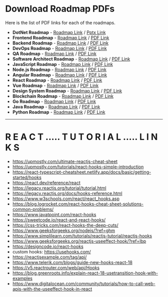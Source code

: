 <br />
<br />

# Download Roadmap PDFs

Here is the list of PDF links for each of the roadmaps.
* **DotNet Roadmap** - [Roadmap Link](https://github.com/adnanyangilic/Roadmaps/blob/master/Roadmaps%20images/DotNet%20Developer%202022%20LearningPath.png) / [Pptx Link](https://github.com/adnanyangilic/Roadmaps/blob/master/Roadmaps%20pdfs/DotNet%20Developer%202022%20learning%20path.pptx)
* **Frontend Roadmap** - [Roadmap Link](https://roadmap.sh/frontend) / [PDF Link](https://roadmap.sh/pdfs/frontend.pdf)
* **Backend Roadmap** - [Roadmap Link](https://roadmap.sh/backend) / [PDF Link](https://roadmap.sh/pdfs/backend.pdf)
* **DevOps Roadmap** - [Roadmap Link](https://roadmap.sh/devops) / [PDF Link](https://roadmap.sh/pdfs/devops.pdf)
* **QA Roadmap** - [Roadmap Link](https://roadmap.sh/qa) / [PDF Link](https://roadmap.sh/pdfs/qa.pdf)
* **Software Architect Roadmap** - [Roadmap Link](https://roadmap.sh/software-architect) / [PDF Link](https://roadmap.sh/pdfs/software-architect.pdf)
* **JavaScript Roadmap** - [Roadmap Link](https://roadmap.sh/javascript) / [PDF Link](https://roadmap.sh/pdfs/javascript.pdf)
* **Node.js Roadmap** - [Roadmap Link](https://roadmap.sh/nodejs) / [PDF Link](https://roadmap.sh/pdfs/nodejs.pdf)
* **Angular Roadmap** - [Roadmap Link](https://roadmap.sh/angular) / [PDF Link](https://roadmap.sh/pdfs/angular.pdf)
* **React Roadmap** - [Roadmap Link](https://roadmap.sh/react) / [PDF Link](https://roadmap.sh/pdfs/react.pdf)
* **Vue Roadmap** - [Roadmap Link](https://roadmap.sh/vue) / [PDF Link](https://roadmap.sh/pdfs/vue.pdf)
* **Design System Roadmap** - [Roadmap Link](https://roadmap.sh/design-system) / [PDF Link](https://roadmap.sh/pdfs/design-system.pdf)
* **Blockchain Roadmap** - [Roadmap Link](https://roadmap.sh/blockchain) / [PDF Link](https://roadmap.sh/pdfs/blockchain.pdf)
* **Go Roadmap** - [Roadmap Link](https://roadmap.sh/go) / [PDF Link](https://roadmap.sh/pdfs/go.pdf)
* **Java Roadmap** - [Roadmap Link](https://roadmap.sh/java) / [PDF Link](https://roadmap.sh/pdfs/java.pdf)
* **Python Roadmap** - [Roadmap Link](https://roadmap.sh/python) / [PDF Link](https://roadmap.sh/pdfs/python.pdf)

------------------------------------------------------------------------------------------------------------------------------------------
# R E A C T .....  T U T O R I A L .....  L I N K S
* https://upmostly.com/ultimate-reactjs-cheat-sheet
* https://upmostly.com/tutorials/react-hooks-simple-introduction
* https://react-typescript-cheatsheet.netlify.app/docs/basic/getting-started/hooks
* https://react.dev/reference/react
* https://legacy.reactjs.org/tutorial/tutorial.html
* https://legacy.reactjs.org/docs/hooks-reference.html
* https://www.w3schools.com/react/react_hooks.asp
* https://blog.logrocket.com/react-hooks-cheat-sheet-solutions-common-problems/
* https://www.javatpoint.com/react-hooks
* https://sweetcode.io/react-and-react-hooks/
* https://css-tricks.com/react-hooks-the-deep-cuts/
* https://www.geeksforgeeks.org/nodejs/?ref=ghm
* https://www.simplilearn.com/tutorials/reactjs-tutorial/reactjs-hooks
* https://www.geeksforgeeks.org/reactjs-useeffect-hook/?ref=lbp
* https://designcode.io/react-hooks
* custom hooks: https://usehooks.com/
* https://reactjsexample.com/tag/api/
* https://www.telerik.com/blogs/guide-new-hooks-react-18
* https://v5.reactrouter.com/web/api/Hooks
* https://blog.greenroots.info/explain-react-18-usetransition-hook-with-examples
* https://www.digitalocean.com/community/tutorials/how-to-call-web-apis-with-the-useeffect-hook-in-react
